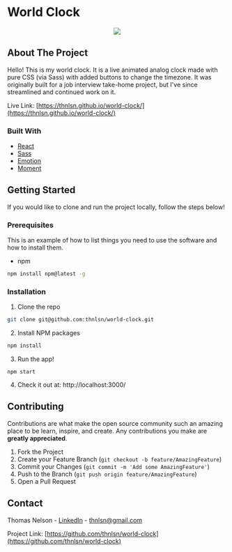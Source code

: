 # World Clock

<p align="center">
  <img src="https://media3.giphy.com/media/h6f8QA5tk54ePIMNnB/giphy.gif" />
</p>

<!-- ABOUT THE PROJECT -->

## About The Project

Hello! This is my world clock. It is a live animated analog clock made with pure CSS (via Sass) with added buttons to change the timezone. It was originally built for a job interview take-home project, but I've since streamlined and continued work on it.

Live Link: [https://thnlsn.github.io/world-clock/](https://thnlsn.github.io/world-clock/)

### Built With

- [React](https://reactjs.org/)
- [Sass](https://sass-lang.com/)
- [Emotion](https://github.com/emotion-js/emotion)
- [Moment](https://momentjs.com/)

<!-- GETTING STARTED -->

## Getting Started

If you would like to clone and run the project locally, follow the steps below!

### Prerequisites

This is an example of how to list things you need to use the software and how to install them.

- npm

```sh
npm install npm@latest -g
```

### Installation

1. Clone the repo

```sh
git clone git@github.com:thnlsn/world-clock.git
```

2. Install NPM packages

```sh
npm install
```

3. Run the app!

```JS
npm start
```

4. Check it out at: http://localhost:3000/

<!-- CONTRIBUTING -->

## Contributing

Contributions are what make the open source community such an amazing place to be learn, inspire, and create. Any contributions you make are **greatly appreciated**.

1. Fork the Project
2. Create your Feature Branch (`git checkout -b feature/AmazingFeature`)
3. Commit your Changes (`git commit -m 'Add some AmazingFeature'`)
4. Push to the Branch (`git push origin feature/AmazingFeature`)
5. Open a Pull Request

<!-- CONTACT -->

## Contact

Thomas Nelson - [LinkedIn](https://www.linkedin.com/in/thnlsn/) - thnlsn@gmail.com

Project Link: [https://github.com/thnlsn/world-clock](https://github.com/thnlsn/world-clock)
